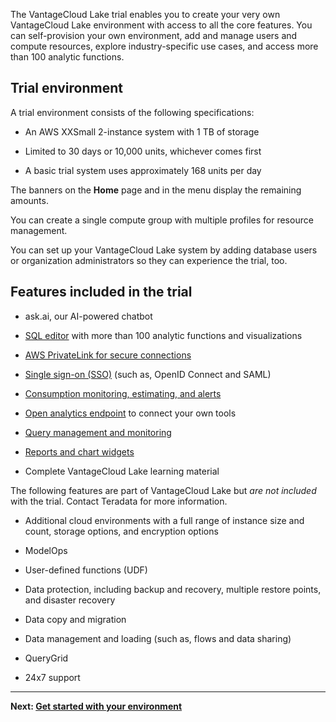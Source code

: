 The VantageCloud Lake trial enables you to create your very own VantageCloud Lake environment with access to all the core features. You can self-provision your own environment, add and manage users and compute resources, explore industry-specific use cases, and access more than 100 analytic functions.

## Trial environment


A trial environment consists of the following specifications:

-   An AWS XXSmall 2-instance system with 1 TB of storage


-   Limited to 30 days or 10,000 units, whichever comes first


-   A basic trial system uses approximately 168 units per day


The banners on the **Home** page and in the menu display the remaining amounts.

You can create a single compute group with multiple profiles for resource management.

You can set up your VantageCloud Lake system by adding database users or organization administrators so they can experience the trial, too.

## Features included in the trial


-   ask.ai, our AI-powered chatbot


-   [SQL editor](xbg1640280430669.md) with more than 100 analytic functions and visualizations


-   [AWS PrivateLink for secure connections](suh1721090175745.md)


-   [Single sign-on (SSO)](mxq1680183881642.md) (such as, OpenID Connect and SAML)


-   [Consumption monitoring, estimating, and alerts](onj1682104977691.md)


-   [Open analytics endpoint](laq1640280582810.md) to connect your own tools


-   [Query management and monitoring](ajr1640280560519.md)


-   [Reports and chart widgets](qow1711727575738.md)


-   Complete VantageCloud Lake learning material


The following features are part of VantageCloud Lake but *are not included* with the trial. Contact Teradata for more information.

-   Additional cloud environments with a full range of instance size and count, storage options, and encryption options


-   ModelOps


-   User-defined functions (UDF)


-   Data protection, including backup and recovery, multiple restore points, and disaster recovery


-   Data copy and migration

-   Data management and loading (such as, flows and data sharing)

-   QueryGrid


-   24x7 support


---

**Next: [Get started with your environment](tta1687442978234.md)**

